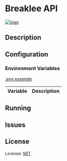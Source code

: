 # Breaklee API

[![logo](https://raw.githubusercontent.com/notestsoft/breaklee/main/logo.png)](https://github.com/notestsoft/breaklee/tree/main)

## Description

## Configuration

### Environment Variables

[.env example](./.env.example)

| Variable | Description |
|---|---|


## Running

## Issues

## License

License: [MIT](LICENSE)
